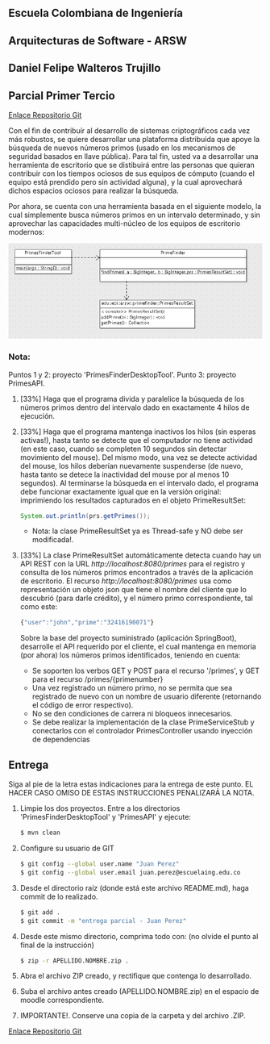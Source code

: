 
## Escuela Colombiana de Ingeniería
## Arquitecturas de Software - ARSW
## Daniel Felipe Walteros Trujillo
## Parcial Primer Tercio
 
[Enlace Repositorio Git](https://github.com/Silenrate/ARSW-ParcialPrimerTercio)
 
Con el fin de contribuír al desarrollo de sistemas criptográficos cada vez más robustos, se quiere desarrollar una plataforma distribuida que apoye la búsqueda de nuevos números primos (usado en los mecanismos de seguridad basados en llave pública). Para tal fin, usted va a desarrollar una herramienta de escritorio que se distibuirá entre las personas que quieran contribuir con los tiempos ociosos de sus equipos de cómputo (cuando el equipo está prendido pero sin actividad alguna), y la cual aprovechará dichos espacios ociosos para realizar la búsqueda.

Por ahora, se cuenta con una herramienta basada en el siguiente modelo, la cual simplemente busca números primos en un intervalo determinado, y sin aprovechar las capacidades multi-núcleo de los equipos de escritorio modernos:

![](img/model.png)

### Nota: 

Puntos 1 y 2: proyecto 'PrimesFinderDesktopTool'.
Punto 3: proyecto PrimesAPI.

1. [33%] Haga que el programa divida y paralelice la búsqueda de los números primos dentro del intervalo dado en exactamente 4 hilos de ejecución.

2. [33%] Haga que el programa mantenga inactivos los hilos (sin esperas activas!), hasta tanto se detecte que el computador no tiene actividad (en este caso, cuando se completen 10 segundos sin detectar movimiento del mouse). Del mismo modo, una vez se detecte actividad del mouse, los hilos deberían nuevamente suspenderse (de nuevo, hasta tanto se detece la inactividad del mouse por al menos 10 segundos). Al terminarse la búsqueda en el intervalo dado, el programa debe funcionar exactamente igual que en la versión original: imprimiendo los resultados capturados en el objeto PrimeResultSet:

    ```java
    System.out.println(prs.getPrimes());
    ```
    * Nota: la clase PrimeResultSet ya es Thread-safe y NO debe ser modificada!.

3. [33%] La clase PrimeResultSet automáticamente detecta cuando hay un API REST con la URL _http://localhost:8080/primes_ para el registro y consulta de los números primos encontrados a través de la aplicación de escritorio. El recurso _http://localhost:8080/primes_ usa como representación un objeto json que tiene el nombre del cliente que lo descubrió (para darle crédito), y el número primo correspondiente, tal como este:

    ```javascript
    {"user":"john","prime":"32416190071"}
    ```

    Sobre la base del proyecto suministrado (aplicación SpringBoot), desarrolle el API requerido por el cliente, el cual mantenga en memoria (por ahora) los números primos identificados, teniendo en cuenta:

    * Se soporten los verbos GET y POST para el recurso '/primes', y GET para el recurso /primes/{primenumber}
    * Una vez registrado un número primo, no se permita que sea registrado de nuevo con un nombre de usuario diferente (retornando el código de error respectivo).
    * No se den condiciones de carrera ni bloqueos innecesarios.
    * Se debe realizar la implementación de la clase PrimeServiceStub y conectarlos con el controlador PrimesController usando inyección de dependencias



## Entrega

Siga al pie de la letra estas indicaciones para la entrega de este punto. EL
HACER CASO OMISO DE ESTAS INSTRUCCIONES PENALIZARÁ LA NOTA.

1. Limpie los dos proyectos. Entre a los directorios 'PrimesFinderDesktopTool' y 
'PrimesAPI' y ejecute:


	```bash
    $ mvn clean
    ```

1. Configure su usuario de GIT

	```bash
    $ git config --global user.name "Juan Perez"
    $ git config --global user.email juan.perez@escuelaing.edu.co
    ```

2. Desde el directorio raíz (donde está este archivo README.md), haga commit de
   lo realizado.

	```bash
    $ git add .
    $ git commit -m "entrega parcial - Juan Perez"
    ```


3. Desde este mismo directorio, comprima todo con: (no olvide el punto al final de la instrucción)

	```bash
    $ zip -r APELLIDO.NOMBRE.zip .
    ```
4. Abra el archivo ZIP creado, y rectifique que contenga lo desarrollado.

4. Suba el archivo antes creado (APELLIDO.NOMBRE.zip) en el espacio de moodle correspondiente.

5. IMPORTANTE!. Conserve una copia de la carpeta y del archivo .ZIP.
 
[Enlace Repositorio Git](https://github.com/Silenrate/ARSW-ParcialPrimerTercio)
